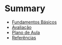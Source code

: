# Summary

* [Fundamentos Básicos](fundamentos_basicos/README.md)
* [Avaliação](possibilitando_ser_avaliado/README.md)
* [Plano de Aula](aulas/1-fundamentos-basicos.md)
* [Referências](referencias/README.md)
